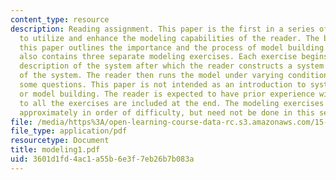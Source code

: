 ```yaml
---
content_type: resource
description: Reading assignment. This paper is the first in a series of papers designed
  to utilize and enhance the modeling capabilities of the reader. The beginning of
  this paper outlines the importance and the process of model building. This paper
  also contains three separate modeling exercises. Each exercise begins with a brief
  description of the system after which the reader constructs a system dynamics model
  of the system. The reader then runs the model under varying conditions and answers
  some questions. This paper is not intended as an introduction to system dynamics
  or model building. The reader is expected to have prior experience with both. Solutions
  to all the exercises are included at the end. The modeling exercises are presented
  approximately in order of difficulty, but need not be done in this sequence.
file: /media/https%3A/open-learning-course-data-rc.s3.amazonaws.com/15-988-system-dynamics-self-study-fall-1998-spring-1999/3601d1fd4ac1a55b6e3f7eb26b7b083a_modeling1.pdf
file_type: application/pdf
resourcetype: Document
title: modeling1.pdf
uid: 3601d1fd-4ac1-a55b-6e3f-7eb26b7b083a
---
```

